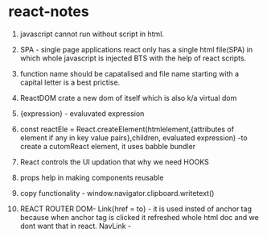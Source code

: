 ﻿# react-notes

1. javascript cannot run without script in html.

2. SPA - single page applications
   react only has a single html file(SPA) in which whole
   javascript is injected BTS with the help of react scripts.

3. function name should be capatalised and file name starting with a capital letter is a best prictise.

4. ReactDOM crate a new dom of itself which is also k/a virtual dom

5. {expression} - evaluvated expression

6. const reactEle = React.createElement(htmlelement,{attributes of element if any in key value pairs},children, evaluated expression) -to create a cutomReact element, it uses babble bundler
7. React controls the UI updation that why we need HOOKS

8. props help in making components reusable
9. copy functionality - window.navigator.clipboard.writetext()
10. REACT ROUTER DOM-
    Link{href = to} - it is used insted of anchor tag because when anchor tag is clicked it refreshed whole html doc and we dont want that in react.
    NavLink -
